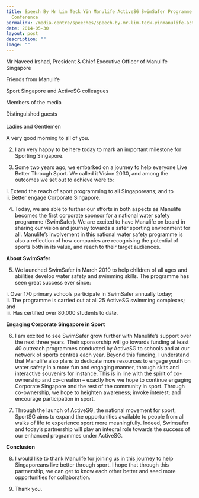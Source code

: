```yaml
---
title: Speech By Mr Lim Teck Yin Manulife ActiveSG SwimSafer Programme Media
  Conference
permalink: /media-centre/speeches/speech-by-mr-lim-teck-yinmanulife-activesg-swimsafer/
date: 2014-05-30
layout: post
description: ""
image: ""
---
```

Mr Naveed Irshad, President & Chief Executive Officer of Manulife Singapore    
  
Friends from Manulife  
  
Sport Singapore and ActiveSG colleagues  
  
Members of the media  
  
Distinguished guests  
                  
Ladies and Gentlemen  
  
A very good morning to all of you.   

2. I am very happy to be here today to mark an important milestone for Sporting Singapore. 

3. Some two years ago, we embarked on a journey to help everyone Live Better Through Sport. We called it Vision 2030, and among the outcomes we set out to achieve were to: 

i. Extend the reach of sport programming to all Singaporeans; and to   
ii. Better engage Corporate Singapore.  

4. Today, we are able to further our efforts in both aspects as Manulife becomes the first corporate sponsor for a national water safety programme (SwimSafer). We are excited to have Manulife on board in sharing our vision and journey towards a safer sporting environment for all. Manulife’s involvement in this national water safety programme is also a reflection of how companies are recognising the potential of sports both in its value, and reach to their target audiences. 

**About SwimSafer**  

5. We launched SwimSafer in March 2010 to help children of all ages and abilities develop water safety and swimming skills. The programme has seen great success ever since:

i. Over 170 primary schools participate in SwimSafer annually today;  
ii. The programme is carried out at all 25 ActiveSG swimming complexes; and  
iii. Has certified over 80,000 students to date.  
  
**Engaging Corporate Singapore in Sport**  

6. I am excited to see SwimSafer grow further with Manulife’s support over the next three years. Their sponsorship will go towards funding at least 40 outreach programmes conducted by ActiveSG to schools and at our network of sports centres each year. Beyond this funding, I understand that Manulife also plans to dedicate more resources to engage youth on water safety in a more fun and engaging manner, through skits and interactive souvenirs for instance. This is in line with the spirit of co-ownership and co-creation – exactly how we hope to continue engaging Corporate Singapore and the rest of the community in sport. Through co-ownership, we hope to heighten awareness; invoke interest; and encourage participation in sport.   

7. Through the launch of ActiveSG, the national movement for sport, SportSG aims to expand the opportunities available to people from all walks of life to experience sport more meaningfully. Indeed, Swimsafer and today’s partnership will play an integral role towards the success of our enhanced programmes under ActiveSG.

**Conclusion**  

8. I would like to thank Manulife for joining us in this journey to help Singaporeans live better through sport. I hope that through this partnership, we can get to know each other better and seed more opportunities for collaboration. 

9. Thank you.